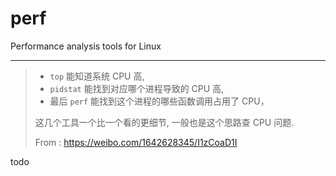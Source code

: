 # perf

Performance analysis tools for Linux

---

> - `top` 能知道系统 CPU 高,
> - `pidstat` 能找到对应哪个进程导致的 CPU 高,
> - 最后 `perf` 能找到这个进程的哪些函数调用占用了 CPU，
>
> 这几个工具一个比一个看的更细节, 一般也是这个思路查 CPU 问题.
>
> From : https://weibo.com/1642628345/I1zCoaD1I

todo
